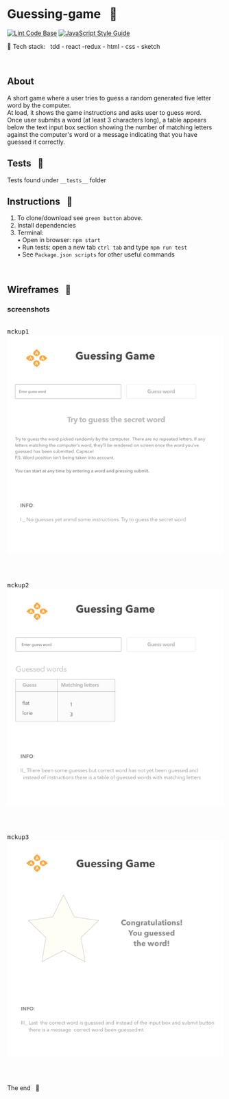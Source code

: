 # Guessing-game &nbsp; :name_badge: 

[![Lint Code Base](https://github.com/stefan22/guessing-game/actions/workflows/lintall.yml/badge.svg)](https://github.com/stefan22/guessing-game/actions/workflows/lintall.yml)
[![JavaScript Style Guide](https://img.shields.io/badge/code_style-standard-brightgreen.svg)](https://standardjs.com)

:baggage_claim: Tech stack: &nbsp; tdd - react -redux - html - css - sketch

<br/>

## About

A short game where a user tries to guess a random generated five letter word
by the computer.  
At load, it shows the game instructions and asks user to guess word.  
Once user submits a word (at least 3 characters long), a table appears
below the text input box section showing the number of matching letters against
the computer's word or a message indicating that you have guessed it correctly.

## Tests &nbsp; :traffic_light:

Tests found under `__tests__` folder

## Instructions &nbsp; :pill:

1. To clone/download see `green button` above.
2. Install dependencies
3. Terminal:  
   • Open in browser: `npm start`  
   • Run tests: open a new tab `ctrl tab` and type `npm run test`  
   • See `Package.json scripts` for other useful commands

<br />

## Wireframes &nbsp; :triangular_ruler:

### screenshots

<br />
<kbd>mckup1</kbd>
<br />
<img src='screenshots/mck1.png'>

<br /><br />

<kbd>mckup2</kbd>
<br />
<img src='screenshots/mck2.png'>

<br /><br />

<kbd>mckup3</kbd>
<br />
<img src='screenshots/mck3.png'>

<br /><br />

The end &nbsp; :100:
